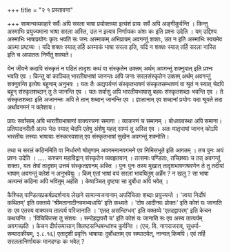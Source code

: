 +++
title = "२ १ प्रस्तावना"

+++
सामान्यव्यवहारे सर्वैः अपि सरला भाषा प्रयोक्तव्या इत्यंशं प्रायः सर्वे अपि अङ्गीकुर्वन्ति । किन्तु अस्माभिः प्रयुज्यमाना भाषा सरला अस्ति, उत न इत्यत्र निर्णायकः अंशः कः इति प्रश्नः उदेति । यम् उद्दिश्य अस्माभिः भाषाप्रयोगः कृतः भवति सः जनः अस्माकम् अभिप्रायम् अवगन्तुं शक्तः, उत न इति अस्माभिः स्वयमेव आत्मा प्रष्टव्यः । यदि शक्तः स्यात् तर्हि अस्माकं भाषा सरला इति, यदि न शक्तः स्यात् तर्हि सरला नास्ति इति च आपाततः निर्णेतुं शक्यते। 

येन जीवने कदापि संस्कृतं न पठितं तादृशः कथं वा संस्कृतेन उक्तम् अर्थम् अवगन्तुं शक्नुयात् इति प्रश्नः भवति एव । किन्तु यां काञ्चित् भारतीयभाषां जानन्तः अपि जनाः सरलसंस्कृतेन उक्तम् अर्थम् अवगन्तुं शक्नुवन्ति इत्येषः बहूनाम् अनुभवः । यतः तैः अद्यपर्यन्तं संस्कृतभाषणं संस्कृतसम्भाषणं वा श्रुतं न स्यात् चेदपि बहून् संस्कृतशब्दान् तु ते जानन्ति एव । यतः सर्वासु अपि भारतीयभाषासु बहवः संस्कृतशब्दाः भवन्ति एव । ते संस्कृतशब्दाः इति अजानन्तः अपि ते तान् शब्दान् जानन्ति एव । ज्ञातानाम् एव शब्दानां प्रयोगः यदा श्रूयते तदा अर्थावगमनं न क्लेशाय। 

प्रायः सर्वासाम् अपि भारतीयभाषाणां वाक्यरचना समाना । व्याकरणं च समानम् । बोधव्यवस्था अपि समाना। प्रतिपादनरीतौ अल्पः भेदः स्यात् चेदपि एतेषु अंशेषु महत् साम्यं तु अस्ति एव । अतः मातृभाषां जानन् कोऽपि भारतीयः तस्याः भाषायाः संस्कारवशात् एव संस्कृतभाषां सुखेन अवगन्तुं शक्नोति। 

तथा च सरलं कठिनमिति वा निर्धारणे श्रोतृणाम् अवगमनानवगमने एव निमित्तभूते इति आगतम् । तत्र पुनः अयं प्रश्नः उदेति । ..... कश्चन महाविद्वान् संस्कृतेन व्यवहृतवान् । तत्समाः पण्डिताः, तच्छिष्याः च तत् अवगन्तुं शक्ताः, यतः तेषां तादृशम् उत्तमं संस्कृतज्ञानम् अस्ति । पुनः पुनः तस्य मुखात् तादृशभाषणश्रवणेन ते तु तदीयां भाषाम् अवगन्तुं क्लेशं न अनुभवेयुः । किम् एतां भाषां वयं सरलां भावयितुम् अर्हेम ? न खलु ? सा भाषा अत्यन्तं कठिना अपि भवितुम् अर्हति । केषाञ्चित् दृष्ट्या सा दुर्बोधा अपि भवेत् । 

कैश्चित् पाण्डित्यप्रकर्षप्रदर्शनाय लेखने सामान्यजनानाम् अपरिचिताः शब्दाः प्रयुज्यन्ते । 'त्वया निर्दोषं कथितम्' इति वक्तव्ये 'श्रीमतानादीनवमभ्यधायि' इति कथ्यते । 'दोष आदीनवः प्रोक्तः' इति कोशं यः जानाति सः एव एतस्य वाक्यस्य तात्पर्य परिजानाति । 'एतत् असन्दिग्धम्' इति वक्तव्ये 'एतदद्वापरम्' इति केचन कथयन्ति । 'विचिकित्सा तु संशयः । सन्देहद्वापरौ च' इति कोशं यः जानाति सः एव अस्य तात्पर्यम् अवगच्छति । केचन दीर्घसमासान् क्लिष्टसन्धिबन्धांश्च कुर्वन्ति । (एच्. वि. नागराजराव्, सुधर्मा-सम्पादकीयम्, ३.८.१६) एतादृशी प्रवृत्तिः भाषायाः दुर्बोधताम् एव सम्पादयेत्, नान्यत् किमपि। 
एवं तर्हि सरलतानिर्णायकः मानदण्डः कः भवेत् ? 
